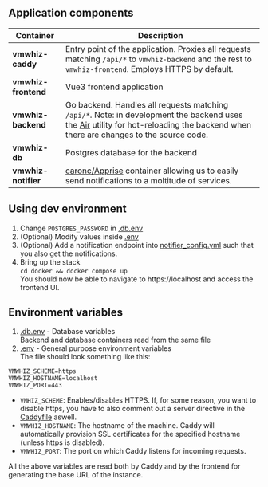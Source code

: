 





## Application components
| Container | Description |
| --- | ----------- |
| **vmwhiz-caddy** | Entry point of the application. Proxies all requests matching `/api/*` to `vmwhiz-backend` and the rest to `vmwhiz-frontend`. Employs HTTPS by default. |
| **vmwhiz-frontend** | Vue3 frontend application |
| **vmwhiz-backend** | Go backend. Handles all requests matching `/api/*`. Note: in development the backend uses the [Air](https://github.com/air-verse/air) utility for hot-reloading the backend when there are changes to the source code. |
| **vmwhiz-db** | Postgres database for the backend |
| **vmwhiz-notifier** | [caronc/Apprise](https://github.com/caronc/apprise) container allowing us to easily send notifications to a moltitude of services.


## Using dev environment
1. Change `POSTGRES_PASSWORD` in [.db.env](/.db.env)
2. (Optional) Modify values inside [.env](.env)
3. (Optional) Add a notification endpoint into [notifier_config.yml](/docker/notifier_config.yml) such that you also get the notifications.
4. Bring up the stack\
`cd docker && docker compose up`\
You should now be able to navigate to https://localhost and access the frontend UI.

## Environment variables
1. [.db.env](/.db.env) - Database variables\
Backend and database containers read from the same file
2. [.env](.env) - General purpose environment variables\
The file should look something like this:
```env
VMWHIZ_SCHEME=https
VMWHIZ_HOSTNAME=localhost
VMWHIZ_PORT=443
```
- `VMHIZ_SCHEME`: Enables/disables HTTPS. If, for some reason, you want to disable https, you have to also comment out a server directive in the [Caddyfile](/docker/Caddyfile) aswell.
- `VMWHIZ_HOSTNAME`: The hostname of the machine. Caddy will automatically provision SSL certificates for the specified hostname (unless https is disabled).
- `VMWHIZ_PORT`: The port on which Caddy listens for incoming requests.

All the above variables are read both by Caddy and by the frontend for generating the base URL of the instance.
